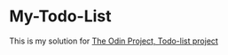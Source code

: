 # My-Todo-List
This is my solution for [The Odin Project, Todo-list project](https://www.theodinproject.com/lessons/node-path-javascript-todo-list)

